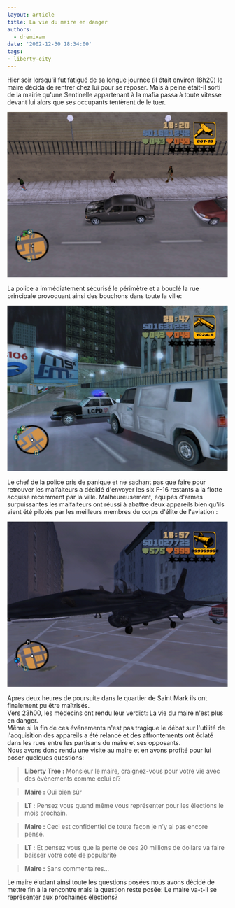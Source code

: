```yaml
---
layout: article
title: La vie du maire en danger
authors:
  - dremixam
date: '2002-12-30 18:34:00'
tags:
- liberty-city
---
```


Hier soir lorsqu'il fut fatigué de sa longue journée (il était environ 18h20) le maire décida de rentrer chez lui pour se reposer. Mais à peine était-il sorti de la mairie qu'une Sentinelle appartenant à la mafia passa à toute vitesse devant lui alors que ses occupants tentèrent de le tuer.

![](/content/images/2016/07/meurtre.jpg)

La police a immédiatement sécurisé le périmètre et a bouclé la rue principale provoquant ainsi des bouchons dans toute la ville:

![](/content/images/2016/07/barrage.jpg)

Le chef de la police pris de panique et ne sachant pas que faire pour retrouver les malfaiteurs a décidé d'envoyer les six F-16 restants a la flotte acquise récemment par la ville. Malheureusement, équipés d'armes surpuissantes les malfaiteurs ont réussi à abattre deux appareils bien qu'ils aient été pilotés par les meilleurs membres du corps d'élite de l'aviation :

![](/content/images/2016/07/crash.jpg)

Apres deux heures de poursuite dans le quartier de Saint Mark ils ont finalement pu être maîtrisés.  
Vers 23h00, les médecins ont rendu leur verdict: La vie du maire n'est plus en danger.  
Même si la fin de ces événements n'est pas tragique le débat sur l'utilité de l'acquisition des appareils a été relancé et des affrontements ont éclaté dans les rues entre les partisans du maire et ses opposants.  
Nous avons donc rendu une visite au maire et en avons profité pour lui poser quelques questions:

> **Liberty Tree :** Monsieur le maire, craignez-vous pour votre vie avec des événements comme celui ci?

> **Maire :** Oui bien sûr

> **LT :** Pensez vous quand même vous représenter pour les élections le mois prochain.

> **Maire :** Ceci est confidentiel de toute façon je n'y ai pas encore pensé.

> **LT :** Et pensez vous que la perte de ces 20 millions de dollars va faire baisser votre cote de popularité

> **Maire :** Sans commentaires...

Le maire éludant ainsi toute les questions posées nous avons décidé de mettre fin à la rencontre mais la question reste posée: Le maire va-t-il se représenter aux prochaines élections?
